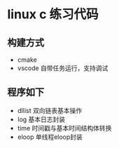 # linux c 练习代码

## 构建方式
* cmake
* vscode 自带任务运行，支持调试


## 程序如下
* dllist 双向链表基本操作
* log 基本日志封装 
* time 时间戳与基本时间结构体转换
* eloop 单线程eloop封装

